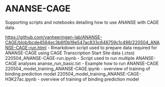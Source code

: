 # ANANSE-CAGE
Supporting scripts and notebooks detailing how to use ANANSE with CAGE data.

https://github.com/vanheeringen-lab/ANANSE-CAGE/blob/bcde4564ec3b6f0b19e547ac833c648759c1c498/220504_ANANSE-CAGE-run.html - Rmarkdown script used to prepare data required for ANANSE-CAGE using CAGE Transcription Start Site data (.ctss)
220504_ANANSE-CAGE-run.ipynb - Script used to run multiple ANANSE-CAGE analyses
ananse_run_basic.txt - Example how to run ANANSE-CAGE 
220504_model_training_ANANSE-CAGE.ipynb - overview of training of binding prediction model
220504_model_training_ANANSE-CAGE-H3K27ac.ipynb - overview of training of binding prediction model
